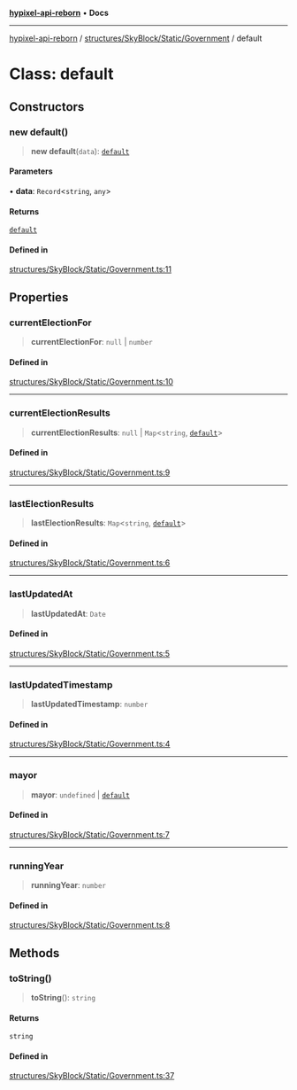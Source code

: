 [**hypixel-api-reborn**](../../../../../README.md) • **Docs**

***

[hypixel-api-reborn](../../../../../modules.md) / [structures/SkyBlock/Static/Government](../README.md) / default

# Class: default

## Constructors

### new default()

> **new default**(`data`): [`default`](default.md)

#### Parameters

• **data**: `Record`\<`string`, `any`\>

#### Returns

[`default`](default.md)

#### Defined in

[structures/SkyBlock/Static/Government.ts:11](https://github.com/Kathund/REBORN-docs-TEST/blob/226e7f6a62bb6bca87ef0828ac84e9098d59f860/src/structures/SkyBlock/Static/Government.ts#L11)

## Properties

### currentElectionFor

> **currentElectionFor**: `null` \| `number`

#### Defined in

[structures/SkyBlock/Static/Government.ts:10](https://github.com/Kathund/REBORN-docs-TEST/blob/226e7f6a62bb6bca87ef0828ac84e9098d59f860/src/structures/SkyBlock/Static/Government.ts#L10)

***

### currentElectionResults

> **currentElectionResults**: `null` \| `Map`\<`string`, [`default`](../../Candidate/classes/default.md)\>

#### Defined in

[structures/SkyBlock/Static/Government.ts:9](https://github.com/Kathund/REBORN-docs-TEST/blob/226e7f6a62bb6bca87ef0828ac84e9098d59f860/src/structures/SkyBlock/Static/Government.ts#L9)

***

### lastElectionResults

> **lastElectionResults**: `Map`\<`string`, [`default`](../../Candidate/classes/default.md)\>

#### Defined in

[structures/SkyBlock/Static/Government.ts:6](https://github.com/Kathund/REBORN-docs-TEST/blob/226e7f6a62bb6bca87ef0828ac84e9098d59f860/src/structures/SkyBlock/Static/Government.ts#L6)

***

### lastUpdatedAt

> **lastUpdatedAt**: `Date`

#### Defined in

[structures/SkyBlock/Static/Government.ts:5](https://github.com/Kathund/REBORN-docs-TEST/blob/226e7f6a62bb6bca87ef0828ac84e9098d59f860/src/structures/SkyBlock/Static/Government.ts#L5)

***

### lastUpdatedTimestamp

> **lastUpdatedTimestamp**: `number`

#### Defined in

[structures/SkyBlock/Static/Government.ts:4](https://github.com/Kathund/REBORN-docs-TEST/blob/226e7f6a62bb6bca87ef0828ac84e9098d59f860/src/structures/SkyBlock/Static/Government.ts#L4)

***

### mayor

> **mayor**: `undefined` \| [`default`](../../Candidate/classes/default.md)

#### Defined in

[structures/SkyBlock/Static/Government.ts:7](https://github.com/Kathund/REBORN-docs-TEST/blob/226e7f6a62bb6bca87ef0828ac84e9098d59f860/src/structures/SkyBlock/Static/Government.ts#L7)

***

### runningYear

> **runningYear**: `number`

#### Defined in

[structures/SkyBlock/Static/Government.ts:8](https://github.com/Kathund/REBORN-docs-TEST/blob/226e7f6a62bb6bca87ef0828ac84e9098d59f860/src/structures/SkyBlock/Static/Government.ts#L8)

## Methods

### toString()

> **toString**(): `string`

#### Returns

`string`

#### Defined in

[structures/SkyBlock/Static/Government.ts:37](https://github.com/Kathund/REBORN-docs-TEST/blob/226e7f6a62bb6bca87ef0828ac84e9098d59f860/src/structures/SkyBlock/Static/Government.ts#L37)
